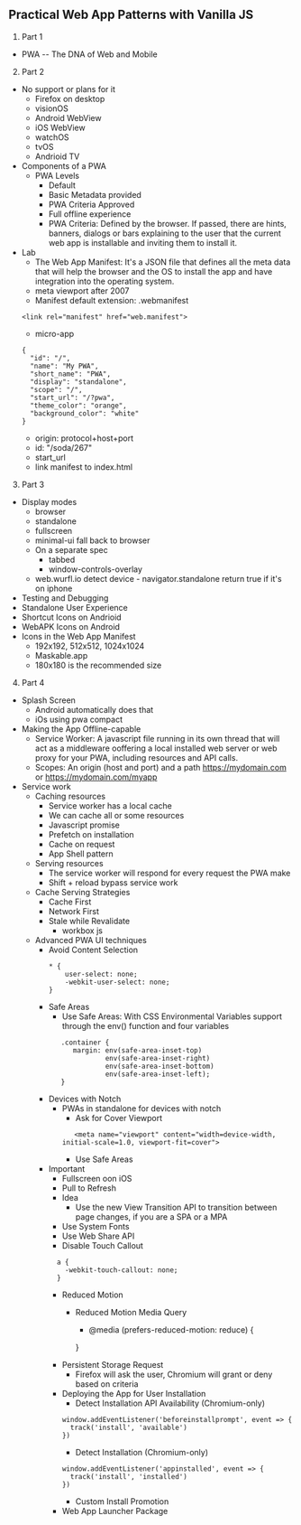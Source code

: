 ## Practical Web App Patterns with Vanilla JS
1. Part 1
  - PWA -- The DNA of Web and Mobile
2. Part 2
  - No support or plans for it
    - Firefox on desktop
    - visionOS
    - Android WebView
    - iOS WebView
    - watchOS
    - tvOS
    - Andrioid TV
  - Components of a PWA
    - PWA Levels
      - Default
      - Basic Metadata provided
      - PWA Criteria Approved
      - Full offline experience
      - PWA Criteria: Defined by the browser. If passed, there are hints, banners, dialogs or bars explaining to the user that the current web app is installable and inviting them to install it.
  - Lab
    - The Web App Manifest: It's a JSON file that defines all the meta data that will help the browser and the OS to install the app and have integration into the operating system.
    - meta viewport after 2007
    - Manifest default extension: .webmanifest
    ```
    <link rel="manifest" href="web.manifest">
    ```
    - micro-app
    ```
    {
      "id": "/",
      "name": "My PWA",
      "short_name": "PWA",
      "display": "standalone",
      "scope": "/",
      "start_url": "/?pwa",
      "theme_color": "orange",
      "background_color": "white"
    }
    ```
    - origin: protocol+host+port
    - id: "/soda/267"
    - start_url
    - link manifest to index.html
3. Part 3
  - Display modes
    - browser
    - standalone
    - fullscreen
    - minimal-ui  fall back to browser
    - On a separate spec
      - tabbed
      - window-controls-overlay
    - web.wurfl.io detect device
    - navigator.standalone return true if it's on iphone
  - Testing and Debugging
  - Standalone User Experience
  - Shortcut Icons on Andrioid
  - WebAPK Icons on Android
  - Icons in the Web App Manifest
    - 192x192, 512x512, 1024x1024
    - Maskable.app
    - 180x180 is the recommended size
    <link rel="apple-touch-icon" href="ios_icon.png">
    <link rel="apple-touch-icon" href="ios_icon.png" sizes="120x120">
4. Part 4
  - Splash Screen
    - Android automatically does that
    - iOs using pwa compact
  - Making the App Offline-capable
    - Service Worker: A javascript file running in its own thread that will act as a middleware ooffering a local installed web server or web proxy for your PWA, including resources and API calls.
    - Scopes: An origin (host and port) and a path https://mydomain.com or https://mydomain.com/myapp
  - Service work
    - Caching resources
      - Service worker has a local cache
      - We can cache all or some resources
      - Javascript promise
      - Prefetch on installation
      - Cache on request
      - App Shell pattern
    - Serving resources
      - The service worker will respond for every request the PWA make
      - Shift + reload bypass service work
    - Cache Serving Strategies
      - Cache First
      - Network First
      - Stale while Revalidate
        - workbox js
    - Advanced PWA UI techniques
      - Avoid Content Selection
        ```
        * {
            user-select: none;
            -webkit-user-select: none;
        }
        ```
      - Safe Areas
        - Use Safe Areas: With CSS Environmental Variables support through the env() function and four variables
        ```
           .container {
              margin: env(safe-area-inset-top)
                      env(safe-area-inset-right)
                      env(safe-area-inset-bottom)
                      env(safe-area-inset-left);
           }
        ```
      - Devices with Notch
        - PWAs in standalone for devices with notch
          - Ask for Cover Viewport
          ```
             <meta name="viewport" content="width=device-width, initial-scale=1.0, viewport-fit=cover">
          ```
          - Use Safe Areas
      - Important
        - Fullscreen oon iOS
        - Pull to Refresh
        - Idea
          - Use the new View Transition API to transition between page changes, if you are a SPA or a MPA
        - Use System Fonts
        - Use Web Share API
        - Disable Touch Callout
        ```
          a {
            -webkit-touch-callout: none;
          }
        ```
        - Reduced Motion
          - Reduced Motion Media Query
            - @media (prefers-reduced-motion: reduce) {

            }        
        - Persistent Storage Request
          - Firefox will ask the user, Chromium will grant or deny based on criteria
        - Deploying the App for User Installation
          - Detect Installation API Availability (Chromium-only)
          ```
          window.addEventListener('beforeinstallprompt', event => {
            track('install', 'available')
          })
          ```
          - Detect Installation (Chromium-only)
          ```
          window.addEventListener('appinstalled', event => {
            track('install', 'installed')
          })
          ```
          - Custom Install Promotion
        - Web App Launcher Package
          

